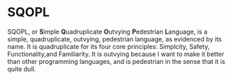 # SQOPL

SQOPL, or **S**imple **Q**uadruplicate **O**utvying **P**edestrian **L**anguage, is a simple, quadruplicate, outvying, pedestrian
language, as evidenced by its name. It is quadruplicate for its four core principles: Simplcity, Safety, Functionality,and Familiarity.
It is outvying because I want to make it better than other programming languages, and is pedestrian in the sense that it is quite dull.
